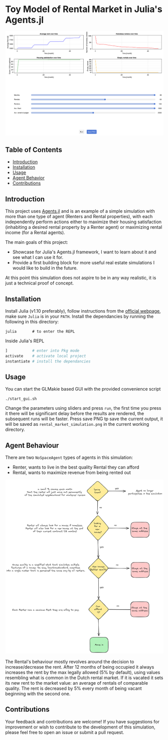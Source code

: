 # Toy Model of Rental Market in Julia's Agents.jl

![](rental_market_simulation.png)

## Table of Contents
- [Introduction](#introduction)
- [Installation](#installation)
- [Usage](#usage)
- [Agent Behavior](#agent-behaviour)
- [Contributions](#contributions)

## Introduction

This project uses [Agents.jl](https://juliadynamics.github.io/Agents.jl/stable/) and is an example of a simple simulation with more than one type of agent (Renters and Rental properties), with each independently perform actions either to maximize their housing satisfaction (inhabiting a desired rental property by a Renter agent) or maximizing rental income (for a Rental agents).

The main goals of this project:
- Showcase for Julia's Agents.jl framework, I want to learn about it and see what I can use it for.
- Provide a first building block for more useful real estate simulations I would like to build in the future.

At this point this simulation does not aspire to be in any way realistic, it is just a technical proof of concept.

## Installation

Install Julia (v1.10 preferably), follow instructions from the [official webpage](https://julialang.org/downloads/), make sure `Julia` is in your `PATH`.
Install the dependancies by running the following in this directory:

```shell
julia       # to enter the REPL
```

Inside Julia's REPL

```julia
]           # enter into Pkg mode
activate    # activate local project
instantiate # install the dependancies
```

## Usage

You can start the GLMakie based GUI with the provided convenience script

```shell
./start_gui.sh
```

Change the parameters using sliders and press `run`, the first time you press it there will be significant delay before the results are rendered, the subsequent runs will be faster.
Press save PNG tp save the current output, it will be saved as `rental_market_simulation.png` in the current working directory.

## Agent Behaviour

There are two `NoSpaceAgent` types of agents in this simulation:
- Renter, wants to live in the best quality Rental they can afford
- Rental, wants to maximize revenue from being rented out

![Rentrer's Decision Tree](renter-decision-tree.png)

The Rental's behaviour mostly revolves around the decision to increase/decrease the rent. After 12 months of being occupied it always increases the rent by the max legally allowed (5% by default), using values resembling what is common in the Dutch rental market. If it is vacated it sets its new rent to the market value: an average of rentals of comparable quality. The rent is decreased by 5% every month of being vacant beginning with the second one.

## Contributions

Your feedback and contributions are welcome! If you have suggestions for improvement or wish to contribute to the development of this simulation, please feel free to open an issue or submit a pull request.